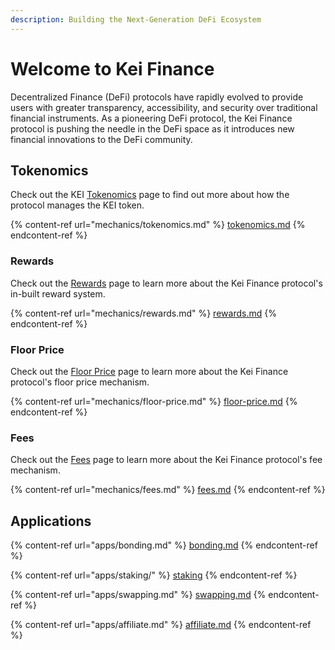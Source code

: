 ```yaml
---
description: Building the Next-Generation DeFi Ecosystem
---
```


# Welcome to Kei Finance

Decentralized Finance (DeFi) protocols have rapidly evolved to provide users with greater transparency, accessibility, and security over traditional financial instruments. As a pioneering DeFi protocol, the Kei Finance protocol is pushing the needle in the DeFi space as it introduces new financial innovations to the DeFi community.

## Tokenomics

Check out the KEI [Tokenomics](mechanics/tokenomics.md) page to find out more about how the protocol manages the KEI token.

{% content-ref url="mechanics/tokenomics.md" %}
[tokenomics.md](mechanics/tokenomics.md)
{% endcontent-ref %}

### Rewards

Check out the [Rewards](technicals/kei-contracts/rewards.md) page to learn more about the Kei Finance protocol's in-built reward system.

{% content-ref url="mechanics/rewards.md" %}
[rewards.md](mechanics/rewards.md)
{% endcontent-ref %}

### Floor Price

Check out the [Floor Price](mechanics/rewards.md) page to learn more about the Kei Finance protocol's floor price mechanism.

{% content-ref url="mechanics/floor-price.md" %}
[floor-price.md](mechanics/floor-price.md)
{% endcontent-ref %}

### Fees

Check out the [Fees](mechanics/fees.md) page to learn more about the Kei Finance protocol's fee mechanism.

{% content-ref url="mechanics/fees.md" %}
[fees.md](mechanics/fees.md)
{% endcontent-ref %}



## Applications

{% content-ref url="apps/bonding.md" %}
[bonding.md](apps/bonding.md)
{% endcontent-ref %}

{% content-ref url="apps/staking/" %}
[staking](apps/staking/)
{% endcontent-ref %}

{% content-ref url="apps/swapping.md" %}
[swapping.md](apps/swapping.md)
{% endcontent-ref %}

{% content-ref url="apps/affiliate.md" %}
[affiliate.md](apps/affiliate.md)
{% endcontent-ref %}
